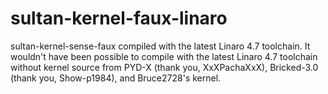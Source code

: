 sultan-kernel-faux-linaro
=========================

sultan-kernel-sense-faux compiled with the latest Linaro 4.7 toolchain. It wouldn't have been possible to compile with the latest Linaro 4.7 toolchain without kernel source from PYD-X (thank you, XxXPachaXxX), Bricked-3.0 (thank you, Show-p1984), and Bruce2728's kernel.